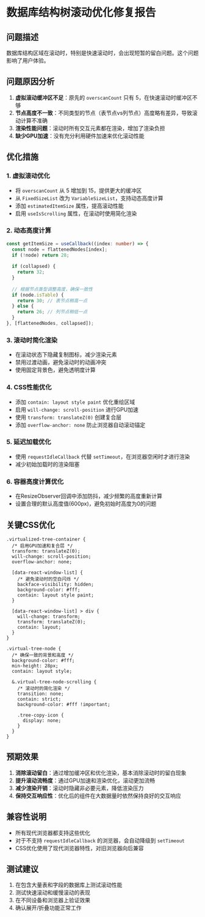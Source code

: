 # 数据库结构树滚动优化修复报告

## 问题描述
数据库结构区域在滚动时，特别是快速滚动时，会出现短暂的留白问题。这个问题影响了用户体验。

## 问题原因分析
1. **虚拟滚动缓冲区不足**：原先的 `overscanCount` 只有 5，在快速滚动时缓冲区不够
2. **节点高度不一致**：不同类型的节点（表节点vs列节点）高度略有差异，导致滚动计算不准确
3. **渲染性能问题**：滚动时所有交互元素都在渲染，增加了渲染负担
4. **缺少GPU加速**：没有充分利用硬件加速来优化滚动性能

## 优化措施

### 1. 虚拟滚动优化
- 将 `overscanCount` 从 5 增加到 15，提供更大的缓冲区
- 从 `FixedSizeList` 改为 `VariableSizeList`，支持动态高度计算
- 添加 `estimatedItemSize` 属性，提高滚动性能
- 启用 `useIsScrolling` 属性，在滚动时使用简化渲染

### 2. 动态高度计算
```typescript
const getItemSize = useCallback((index: number) => {
  const node = flattenedNodes[index];
  if (!node) return 28;
  
  if (collapsed) {
    return 32;
  }
  
  // 根据节点类型调整高度，确保一致性
  if (node.isTable) {
    return 30; // 表节点稍高一点
  } else {
    return 26; // 列节点稍低一点
  }
}, [flattenedNodes, collapsed]);
```

### 3. 滚动时简化渲染
- 在滚动状态下隐藏复制图标，减少渲染元素
- 禁用过渡动画，避免滚动时的动画冲突
- 使用固定背景色，避免透明度计算

### 4. CSS性能优化
- 添加 `contain: layout style paint` 优化重绘区域
- 启用 `will-change: scroll-position` 进行GPU加速
- 使用 `transform: translateZ(0)` 创建复合层
- 添加 `overflow-anchor: none` 防止浏览器自动滚动锚定

### 5. 延迟加载优化
- 使用 `requestIdleCallback` 代替 `setTimeout`，在浏览器空闲时才进行渲染
- 减少初始加载时的渲染阻塞

### 6. 容器高度计算优化
- 在ResizeObserver回调中添加防抖，减少频繁的高度重新计算
- 设置合理的默认高度值(600px)，避免初始时高度为0的问题

## 关键CSS优化

```less
.virtualized-tree-container {
  /* 启用GPU加速和复合层 */
  transform: translateZ(0);
  will-change: scroll-position;
  overflow-anchor: none;
  
  [data-react-window-list] {
    /* 避免滚动时的空白闪烁 */
    backface-visibility: hidden;
    background-color: #fff;
    contain: layout style paint;
  }
  
  [data-react-window-list] > div {
    will-change: transform;
    transform: translateZ(0);
    contain: layout;
  }
}

.virtual-tree-node {
  /* 确保一致的背景和高度 */
  background-color: #fff;
  min-height: 28px;
  contain: layout style;
  
  &.virtual-tree-node-scrolling {
    /* 滚动时的简化渲染 */
    transition: none;
    contain: strict;
    background-color: #fff !important;
    
    .tree-copy-icon {
      display: none;
    }
  }
}
```

## 预期效果
1. **消除滚动留白**：通过增加缓冲区和优化渲染，基本消除滚动时的留白现象
2. **提升滚动流畅度**：通过GPU加速和渲染优化，滚动更加流畅
3. **减少渲染开销**：滚动时隐藏非必要元素，降低渲染压力
4. **保持交互响应性**：优化后的组件在大数据量时依然保持良好的交互响应

## 兼容性说明
- 所有现代浏览器都支持这些优化
- 对于不支持 `requestIdleCallback` 的浏览器，会自动降级到 `setTimeout`
- CSS优化使用了现代浏览器特性，对旧浏览器向后兼容

## 测试建议
1. 在包含大量表和字段的数据库上测试滚动性能
2. 测试快速滚动和缓慢滚动的表现
3. 在不同设备和浏览器上验证效果
4. 确认展开/折叠功能正常工作
